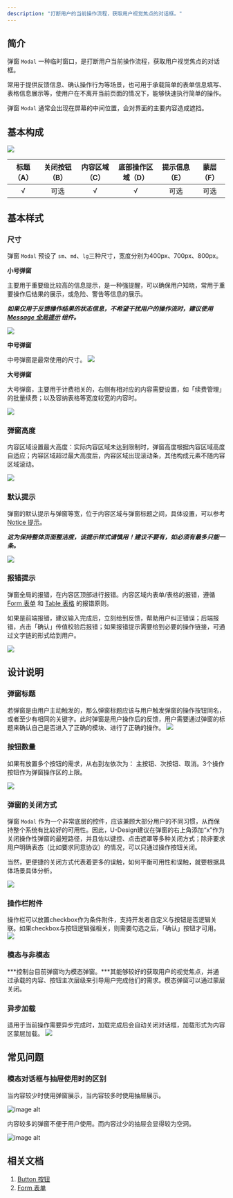 ```yaml
---
description: "打断用户的当前操作流程，获取用户视觉焦点的对话框。"
---
```


## 简介

弹窗 `Modal` 一种临时窗口，是打断用户当前操作流程，获取用户视觉焦点的对话框。

常用于提供反馈信息、确认操作行为等场景，也可用于承载简单的表单信息填写、表格信息展示等，使用户在不离开当前页面的情况下，能够快速执行简单的操作。

弹窗 `Modal` 通常会出现在屏幕的中间位置，会对界面的主要内容造成遮挡。



## 基本构成

![](../../../images/Modal/forms_01.png)


| 标题（A）| 关闭按钮（B）| 内容区域（C）| 底部操作区域（D）| 提示信息（E） |蒙层（F）|
| :-------: | :-----------: | :-----: | :----------: | :------:|:---------:|
|     √     |       可选       |       √   |    √     |     可选  |   可选   |


## 基本样式


### 尺寸

弹窗 `Modal` 预设了 `sm`、`md`、`lg`三种尺寸，宽度分别为400px、700px、800px。


**小号弹窗**

主要用于重要级比较高的信息提示，是一种强提醒，可以确保用户知晓，常用于重要操作后结果的展示，或危险、警告等信息的展示。

***如果仅用于反馈操作结果的状态信息，不希望干扰用户的操作流时，建议使用 [Message 全局提示](https://udesign.ucloud.cn/component/Message/) 组件。***

![](../../../images/Modal/sm.png)


**中号弹窗**

中号弹窗是最常使用的尺寸。
![](../../../images/Modal/md.png)

**大号弹窗**

大号弹窗，主要用于计费相关的，右侧有相对应的内容需要设置，如「续费管理」的批量续费；以及容纳表格等宽度较宽的内容时。

![](../../../images/Modal/lg.png)

### 弹窗高度

内容区域设置最大高度：实际内容区域未达到限制时，弹窗高度根据内容区域高度自适应；内容区域超过最大高度后，内容区域出现滚动条，其他构成元素不随内容区域滚动。 

![](../../../images/Modal/height.png)


### 默认提示

弹窗的默认提示与弹窗等宽，位于内容区域与弹窗标题之间，具体设置，可以参考[Notice 提示](https://udesign.ucloud.cn/component/Notice/)。

***这为保持整体页面整洁度，该提示样式请慎用！建议不要有，如必须有最多只能一条。***

![](../../../images/Modal/defaultnotice.png)

### 报错提示

弹窗全局的报错，在内容区顶部进行报错。内容区域内表单/表格的报错，遵循 [Form 表单](https://udesign.ucloud.cn/component/Form/) 和 [Table 表格](https://udesign.ucloud.cn/component/Table/) 的报错原则。

如果是前端报错，建议输入完成后，立刻给到反馈，帮助用户纠正错误；后端报错，点击「确认」传值校验后报错；如果报错提示需要给到必要的操作链接，可通过文字链的形式给到用户。

![](../../../images/Modal/errornotice.png)





## 设计说明

### 弹窗标题

若弹窗是由用户主动触发的，那么弹窗标题应该与用户触发弹窗的操作按钮同名，或者至少有相同的关键字。此时弹窗是用户操作后的反馈，用户需要通过弹窗的标题来确认自己是否进入了正确的模块、进行了正确的操作。
![](../../../images/Modal/title.png)


### 按钮数量

如果有放置多个按钮的需求，从右到左依次为： 主按钮、次按钮、取消。3个操作按钮作为弹窗操作区的上限。

![](../../../images/Modal/ButtonsNumber.png)



### 弹窗的关闭方式

弹窗 `Modal` 作为一个非常底层的控件，应该兼顾大部分用户的不同习惯，从而保持整个系统有比较好的可用性。因此，U-Design建议在弹窗的右上角添加“x”作为关闭操作性弹窗的最短路径，并且佐以键控、点击遮罩等多种关闭方式；除非要求用户明确表态（比如要求同意协议）的情况，可以只通过操作按钮关闭。

当然，更便捷的关闭方式代表着更多的误触，如何平衡可用性和误触，就要根据具体场景具体分析。

![](../../../images/Modal/close.png)


### 操作栏附件
操作栏可以放置checkbox作为条件附件，支持开发者自定义与按钮是否逻辑关联。如果checkbox与按钮逻辑强相关，则需要勾选之后，「确认」按钮才可用。
![](../../../images/Modal/appendix.png)

### 模态与非模态
***控制台目前弹窗均为模态弹窗。***其能够较好的获取用户的视觉焦点，并通过承载的内容、按钮主次层级来引导用户完成他们的需求。模态弹窗可以通过蒙层关闭。


### 异步加载
适用于当前操作需要异步完成时，加载完成后会自动关闭对话框，加载形式为内容区蒙层加载。
![](../../../images/Modal/loading.png)



## 常见问题

### 模态对话框与抽屉使用时的区别

<div class="u-md-flex-without-bg">
   <div class="u-md-mr24">
      <p><i class="u-md-suggested"></i>当内容较少时使用弹窗展示，当内容较多时使用抽屉展示。</p>
      <img src="../../../images/Modal/problems_01.png" alt="image alt" title="desc" />
   </div>
   <div>
      <p><i class="u-md-not-suggested"></i>内容较多的弹窗不便于用户使用。而内容过少的抽屉会显得较为空洞。</p>
      <img src="../../../images/Modal/problems_02.png" alt="image alt" title="desc" />
   </div>
</div>



## 相关文档

1. [Button 按钮](/component/Button/)
2. [Form 表单](/component/Form/)